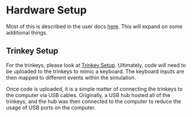# Hardware Setup

Most of this is described in the user docs [here](../../User-Docs/setup.md). This will expand on some additional things.

## Trinkey Setup

For the trinkeys, please look at [Trinkey Setup](rotary-encoders/setup.md). Ultimately, code will need to be uploaded to the trinkeys to mimic a keyboard. The keyboard inputs are then mapped to different events within the simulation. 

Once code is uploaded, it is a simple matter of connecting the trinkeys to the computer via USB cables. Originally, a USB hub hosted all of the trinkeys, and the hub was then connected to the computer to reduce the usage of USB ports on the computer.